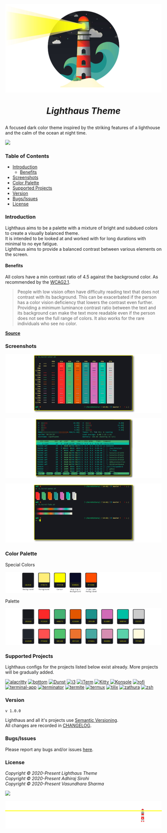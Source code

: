 
<p align="center"><img src="https://raw.githubusercontent.com/lighthaus-theme/lighthaus/master/ImageResources/lighthaus-illustration.jpg"></p>

# <p align="center"> _Lighthaus Theme_ </p>
A focused dark color theme inspired by the striking features of a  lighthouse and the calm of the ocean at night time.
<p align="left"><img src="https://img.shields.io/static/v1.svg??style=flat&label=Maintained&message=Yes&colorA=1C918A&colorB=50C16E"/></a></p>

### Table of Contents
- [Introduction](#introduction)
  - [Benefits](#benefits)
- [Screenshots](#screenshots)
- [Color Palette](#color-palette)
- [Supported Projects](#supported-projects)
- [Version](#version)
- [Bugs/Issues](#bugs/issues)
- [License](#license)

### Introduction
Lighthaus aims to be a palette with a mixture of bright and subdued colors to create a visually balanced theme.</br>
It is intended to be looked at and worked with for long durations with minimal to no eye fatigue. </br>
Lighthaus aims to provide a balanced contrast between various elements on the screen.


#### Benefits
All colors have a min contrast ratio of 4.5 against the background color. As recommended by the [WCAG2.1](https://www.w3.org/TR/WCAG/#contrast-minimum).</br>

> People with low vision often have difficulty reading text that does not contrast with its background. This can be exacerbated if the person has a color vision deficiency that lowers the contrast even further. Providing a minimum luminance contrast ratio between the text and its background can make the text more readable even if the person does not see the full range of colors. It also works for the rare individuals who see no color. 

**[Source](https://www.w3.org/WAI/WCAG21/Understanding/contrast-minimum.html#benefits)**

### Screenshots

<p align="center"><img src="https://raw.githubusercontent.com/lighthaus-theme/lighthaus/master/ImageResources/konsole-01.png"><p>

<p align="center"><img src="https://raw.githubusercontent.com/lighthaus-theme/lighthaus/master/ImageResources/htop.png"><p>

<p align="center"><img src="https://raw.githubusercontent.com/lighthaus-theme/lighthaus/master/ImageResources/konsole-02.png"><p>

### Color Palette
Special Colors
<p align="center"><img src="https://raw.githubusercontent.com/lighthaus-theme/lighthaus/master/ImageResources/lighthaus-color-special.png"><p>

Palette
<p align="center"><img src="https://raw.githubusercontent.com/lighthaus-theme/lighthaus/master/ImageResources/lighthaus-color-palette.png"><p>

### Supported Projects
Lighthaus configs for the projects listed below exist already. More projects will be gradually added. </br>

[![alacritty](https://img.shields.io/badge/ALACRITTY-blue?style=flat&color=090B26)](https://github.com/lighthaus-theme/alacritty) 
[![bottom](https://img.shields.io/badge/BOTTOM-blue?style=flat&color=090B26)](https://github.com/lighthaus-theme/bottom) 
[![Dunst](https://img.shields.io/badge/DUNST-blue?style=flat&color=090B26)](https://github.com/lighthaus-theme/dunst) 
[![i3](https://img.shields.io/badge/i3_WM-blue?style=flat&color=090B26)](https://github.com/lighthaus-theme/i3) 
[![iTerm](https://img.shields.io/badge/iTerm-blue?style=flat&color=090B26)](https://github.com/lighthaus-theme/iterm) 
[![Kitty](https://img.shields.io/badge/KITTY-blue?style=flat&color=090B26)](https://github.com/lighthaus-theme/kitty) 
[![Konsole](https://img.shields.io/badge/KONSOLE-blue?style=flat&color=090B26)](https://github.com/lighthaus-theme/konsole) 
[![rofi](https://img.shields.io/badge/ROFI-blue?style=flat&color=090B26)](https://github.com/lighthaus-theme/rofi)
[![terminal-app](https://img.shields.io/badge/TERMINAL_APP-blue?style=flat&color=090B26)](https://github.com/lighthaus-theme/terminal-app)
[![terminator](https://img.shields.io/badge/TERMINATOR-blue?style=flat&color=090B26)](https://github.com/lighthaus-theme/terminator)
[![termite](https://img.shields.io/badge/TERMITE-blue?style=flat&color=090B26)](https://github.com/lighthaus-theme/termite)
[![termux](https://img.shields.io/badge/TERMUX-blue?style=flat&color=090B26)](https://github.com/lighthaus-theme/termux)
[![tilix](https://img.shields.io/badge/TILIX-blue?style=flat&color=090B26)](https://github.com/lighthaus-theme/tilix)
[![zathura](https://img.shields.io/badge/ZATHURA-blue?style=flat&color=090B26)](https://github.com/lighthaus-theme/zathura)
[![zsh](https://img.shields.io/badge/ZSH_PROMPT-blue?style=flat&color=090B26)](https://github.com/lighthaus-theme/zsh)

### Version
```
v 1.0.0
```
Lighthaus and all it's projects use [Semantic Versioning](https://semver.org/).  <br/>
All changes are recorded in [CHANGELOG](https://github.com/lighthaus-theme/lighthaus/blob/master/CHANGELOG.md).

### Bugs/Issues
Please report any bugs and/or issues [here](https://github.com/lighthaus-theme/lighthaus/issues).

### License

_Copyright © 2020-Present Lighthaus Theme_<br>
_Copyright © 2020-Present Adhiraj Sirohi_<br>
_Copyright © 2020-Present Vasundhara Sharma_

<p align="left"><a href="https://github.com/lighthaus-theme/lighthaus/blob/master/LICENSE"><img src="https://img.shields.io/static/v1.svg??style=flat&label=License&message=MIT&colorA=1C918A&colorB=50C16E"/></a></p>

<p align="center"><img src="https://raw.githubusercontent.com/lighthaus-theme/lighthaus/9e5cf66db03fc3e183e6cfbf7c4c04263a4f23df/ImageResources/lighthaus-border.svg"><p>
